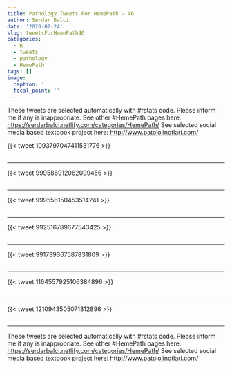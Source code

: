 ```yaml
---
title: Pathology Tweets For HemePath - 46
author: Serdar Balci
date: '2020-02-24'
slug: tweetsForHemePath46
categories:
  - R
  - tweets
  - pathology
  - HemePath
tags: []
image:
  caption: ''
  focal_point: ''
---
```



These tweets are selected automatically with #rstats code. Please inform me if any is inappropriate.
See other #HemePath pages here: https://serdarbalci.netlify.com/categories/HemePath/ 
See selected social media based textbook project here: http://www.patolojinotlari.com/

{{< tweet 1093797047411531776 >}}
<br>
<br>
<hr>
{{< tweet 999586912062099456 >}}
<br>
<br>
<hr>
{{< tweet 999556150453514241 >}}
<br>
<br>
<hr>
{{< tweet 992516789677543425 >}}
<br>
<br>
<hr>
{{< tweet 991739367587831809 >}}
<br>
<br>
<hr>
{{< tweet 1164557925106384896 >}}
<br>
<br>
<hr>
{{< tweet 1210943505071312896 >}}
<br>
<br>
<hr>


These tweets are selected automatically with #rstats code. Please inform me if any is inappropriate.
See other #HemePath pages here: https://serdarbalci.netlify.com/categories/HemePath/ 
See selected social media based textbook project here: http://www.patolojinotlari.com/
